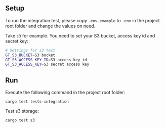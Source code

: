 ## Setup

To run the integration test, please copy `.env.example` to `.env` in the project root folder and change the values on need.

Take `s3` for example. You need to set your S3 bucket, access key id and secret key:

```sh
# Settings for s3 test
GT_S3_BUCKET=S3 bucket
GT_S3_ACCESS_KEY_ID=S3 access key id
GT_S3_ACCESS_KEY=S3 secret access key
```

## Run

Execute the following command in the project root folder:

```
cargo test tests-integration
```

Test s3 storage:

```
cargo test s3
```
